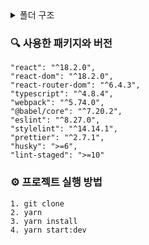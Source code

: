 <details>
<summary>폴더 구조</summary>
<div markdown="1">

```
📦 TodayMeet
 ┣ 📂public
 ┃ ┗ 📜index.html
 ┣ 📂src
 ┃ ┣ 📂apis
 ┃ ┣ 📂components
 ┃ ┣ 📂contexts
 ┃ ┣ 📂hooks
 ┃ ┣ 📂layouts
 ┃ ┣ 📂pages
 ┃ ┣ 📂styles
 ┃ ┣ 📂utils
 ┃ ┣ 📜App.tsx
 ┃ ┗ 📜index.tsx
 ┣ 📂webpack
 ┃ ┣ 📜webpack.common.js
 ┃ ┣ 📜webpack.dev.js
 ┃ ┗ 📜webpack.prod.js
```

</div>
</details>

### 🔍 사용한 패키지와 버전
```
"react": "^18.2.0",
"react-dom": "^18.2.0",
"react-router-dom": "^6.4.3",
"typescript": "^4.8.4",
"webpack": "^5.74.0",
"@babel/core": "^7.20.2",
"eslint": "^8.27.0",
"stylelint": "^14.14.1",
"prettier": "^2.7.1",
"husky": ">=6",
"lint-staged": ">=10"
```

### ⚙️ 프로젝트 실행 방법
```
1. git clone
2. yarn
3. yarn install
4. yarn start:dev
```
